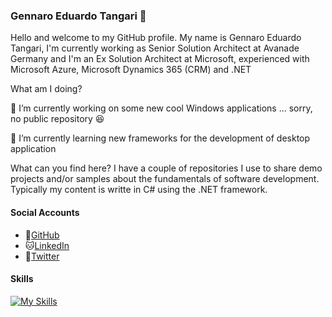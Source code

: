 ### Gennaro Eduardo Tangari 👋
Hello and welcome to my GitHub profile. 
My name is Gennaro Eduardo Tangari, I'm currently working as Senior Solution Architect at Avanade Germany and I'm an Ex Solution Architect at Microsoft, experienced with Microsoft Azure, Microsoft Dynamics 365 (CRM) and .NET

What am I doing?

🔭 I’m currently working on some new cool Windows applications ... sorry, no public repository 😆

🌱 I’m currently learning new frameworks for the development of desktop application

What can you find here? I have a couple of repositories I use to share demo projects and/or samples about the fundamentals of software development.
Typically my content is writte in C# using the .NET framework.

#### Social Accounts
- :tiger:[GitHub](https://github.com/getangar/getangar)
- :cat:[LinkedIn](https://www.linkedin.com/in/gennaroeduardotangari/)
- :dog:[Twitter](https://twitter.com/gennaro_tangari)

#### Skills
[![My Skills](https://skillicons.dev/icons?i=azure,cs,docker,dotnet,github,grafana,js,kubernetes,postman,powershell,selenium,visualstudio,vscode)](https://skillicons.dev)

<!--
**getangar/getangar** is a ✨ _special_ ✨ repository because its `README.md` (this file) appears on your GitHub profile.

Here are some ideas to get you started:

- 🔭 I’m currently working on ...
- 🌱 I’m currently learning ...
- 👯 I’m looking to collaborate on ...
- 🤔 I’m looking for help with ...
- 💬 Ask me about ...
- 📫 How to reach me: ...
- 😄 Pronouns: ...
- ⚡ Fun fact: ...
-->
